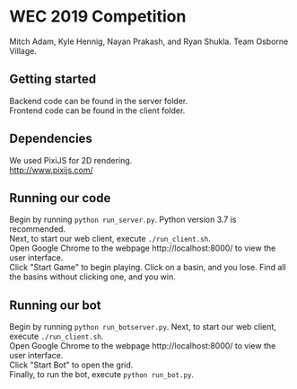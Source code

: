 # WEC 2019 Competition

Mitch Adam, Kyle Hennig, Nayan Prakash, and Ryan Shukla.
Team Osborne Village.

## Getting started
Backend code can be found in the server folder.<br>
Frontend code can be found in the client folder.

## Dependencies
We used PixiJS for 2D rendering.<br>
http://www.pixijs.com/

## Running our code
Begin by running `python run_server.py`. Python version 3.7 is recommended.<br>
Next, to start our web client, execute `./run_client.sh`.<br>
Open Google Chrome to the webpage http://localhost:8000/ to view the user interface.<br>
Click "Start Game" to begin playing. Click on a basin, and you lose. Find all the basins without clicking one, and you win.<br>

## Running our bot
Begin by running `python run_botserver.py`.
Next, to start our web client, execute `./run_client.sh`.<br>
Open Google Chrome to the webpage http://localhost:8000/ to view the user interface.<br>
Click "Start Bot" to open the grid.<br>
Finally, to run the bot, execute `python run_bot.py`.<br>
